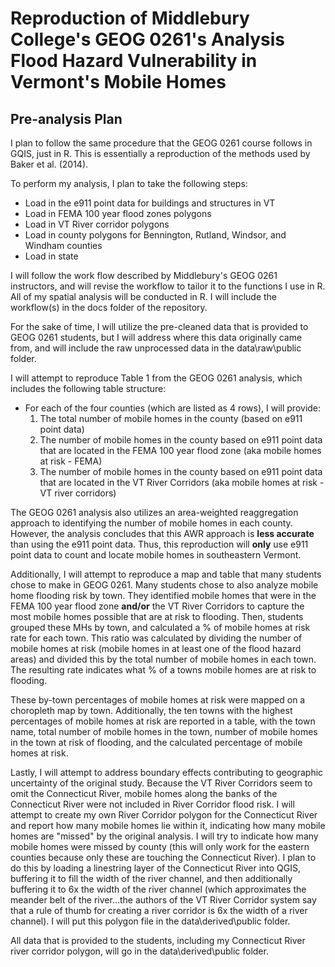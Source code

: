 # Reproduction of Middlebury College's GEOG 0261's Analysis Flood Hazard Vulnerability in Vermont's Mobile Homes

## Pre-analysis Plan

I plan to follow the same procedure that the GEOG 0261 course follows in GQIS, just in R. This is essentially a reproduction of the methods used by Baker et al. (2014).

To perform my analysis, I plan to take the following steps:
- Load in the e911 point data for buildings and structures in VT
- Load in FEMA 100 year flood zones polygons
- Load in VT River corridor polygons
- Load in county polygons for Bennington, Rutland, Windsor, and Windham counties
- Load in state

I will follow the work flow described by Middlebury's GEOG 0261 instructors, and will revise the workflow to tailor it to the functions I use in R.  All of my spatial analysis will be conducted in R.  I will include the workflow(s) in the docs folder of the repository.

For the sake of time, I will utilize the pre-cleaned data that is provided to GEOG 0261 students, but I will address where this data originally came from, and will include the raw unprocessed data in the data\raw\public folder.  

I will attempt to reproduce Table 1 from the GEOG 0261 analysis, which includes the following table structure:
- For each of the four counties (which are listed as 4 rows), I will provide:
  1) The total number of mobile homes in the county (based on e911 point data)
  2) The number of mobile homes in the county based on e911 point data that are located in the FEMA 100 year flood zone (aka mobile homes at risk - FEMA)
  3) The number of mobile homes in the county based on e911 point data that are located in the VT River Corridors (aka mobile homes at risk - VT river corridors)
 
The GEOG 0261 analysis also utilizes an area-weighted reaggregation approach to identifying the number of mobile homes in each county.  However, the analysis concludes that this AWR approach is **less accurate** than using the e911 point data.  Thus, this reproduction will **only** use e911 point data to count and locate mobile homes in southeastern Vermont.

Additionally, I will attempt to reproduce a map and table that many students chose to make in GEOG 0261. Many students chose to also analyze mobile home flooding risk by town.  They identified mobile homes that were in the FEMA 100 year flood zone **and/or** the VT River Corridors to capture the most mobile homes possible that are at risk to flooding.  Then, students grouped these MHs by town, and calculated a % of mobile homes at risk rate for each town.  This ratio was calculated by dividing the number of mobile homes at risk (mobile homes in at least one of the flood hazard areas) and divided this by the total number of mobile homes in each town.  The resulting rate indicates what % of a towns mobile homes are at risk to flooding.

These by-town percentages of mobile homes at risk were mapped on a choropleth map by town.  Additionally, the ten towns with the highest percentages of mobile homes at risk are reported in a table, with the town name, total number of mobile homes in the town, number of mobile homes in the town at risk of flooding, and the calculated percentage of mobile homes at risk.

Lastly, I will attempt to address boundary effects contributing to geographic uncertainty of the original study.  Because the VT River Corridors seem to omit the Connecticut River, mobile homes along the banks of the Connecticut River were not included in River Corridor flood risk.  I will attempt to create my own River Corridor polygon for the Connecticut River and report how many mobile homes lie within it, indicating how many mobile homes are "missed" by the original analysis.  I will try to indicate how many mobile homes were missed by county (this will only work for the eastern counties because only these are touching the Connecticut River). I plan to do this by loading a linestring layer of the Connecticut River into QGIS, buffering it to fill the width of the river channel, and then additionally buffering it to 6x the width of the river channel (which approximates the meander belt of the river...the authors of the VT River Corridor system say that a rule of thumb for creating a river corridor is 6x the width of a river channel).  I will put this polygon file in the data\derived\public folder.

All data that is provided to the students, including my Connecticut River river corridor polygon, will go in the data\derived\public folder.


